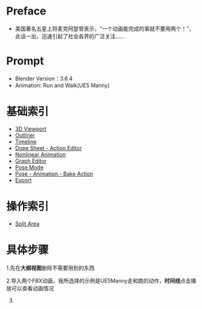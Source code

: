 # Preface
- 美国著名五星上将麦克阿瑟曾表示，“一个动画能完成的事就不要用两个！”，此话一出，迅速引起了社会各界的广泛关注......
# Prompt
- Blender Version：3.6.4
- Animation: Run and Walk(UE5 Manny)
# 基础索引
- [3D Viewport](https://github.com/Nanfengzhiwo1/BlenderCombineAnimations/issues/1)
- [Outliner](https://github.com/Nanfengzhiwo1/BlenderCombineAnimations/issues/2)
- [Timeline](https://github.com/Nanfengzhiwo1/BlenderCombineAnimations/issues/3)
- [Dope Sheet - Action Editor](https://github.com/Nanfengzhiwo1/BlenderCombineAnimations/issues/4)
- [Nonlinear Animation](https://github.com/Nanfengzhiwo1/BlenderCombineAnimations/issues/5)
- [Graph Editor](https://github.com/Nanfengzhiwo1/BlenderCombineAnimations/issues/6)
- [Pose Mode](https://github.com/Nanfengzhiwo1/BlenderCombineAnimations/issues/7)
- [Pose - Animation - Bake Action](https://github.com/Nanfengzhiwo1/BlenderCombineAnimations/issues/8)
- [Export](https://github.com/Nanfengzhiwo1/BlenderCombineAnimations/issues/9)
# 操作索引
- [Split Area](https://github.com/Nanfengzhiwo1/BlenderCombineAnimations/issues/10)
# 具体步骤
1.先在**大纲视图**删除不需要用到的东西

2.导入两个FBX动画，我所选择的示例是UE5Manny走和跑的动作，**时间线**点击播放可以查看动画情况

3.
